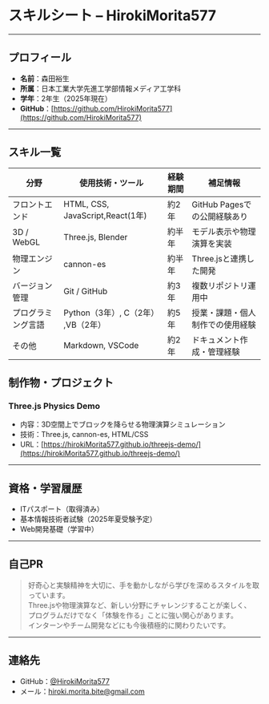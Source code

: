 # スキルシート – HirokiMorita577

---

##  プロフィール
- **名前**：森田裕生
- **所属**：日本工業大学先進工学部情報メディア工学科
- **学年**：2年生（2025年現在）
- **GitHub**：[https://github.com/HirokiMorita577](https://github.com/HirokiMorita577)

---

##  スキル一覧

| 分野             | 使用技術・ツール               | 経験期間 | 補足情報                          |
|------------------|--------------------------------|----------|-----------------------------------|
| フロントエンド   | HTML, CSS, JavaScript,React(1年)          | 約2年     | GitHub Pagesでの公開経験あり     |
| 3D / WebGL       | Three.js, Blender              | 約半年    | モデル表示や物理演算を実装       |
| 物理エンジン     | cannon-es                      | 約半年    | Three.jsと連携した開発            |
| バージョン管理   | Git / GitHub                   | 約3年     | 複数リポジトリ運用中              |
| プログラミング言語 | Python（3年）, C（2年） ,VB（2年） | 約5年     | 授業・課題・個人制作での使用経験 |
| その他           | Markdown, VSCode               | 約2年     | ドキュメント作成・管理経験        |

##  制作物・プロジェクト

###  Three.js Physics Demo
- 内容：3D空間上でブロックを降らせる物理演算シミュレーション
- 技術：Three.js, cannon-es, HTML/CSS
- URL：[https://hirokiMorita577.github.io/threejs-demo/](https://hirokiMorita577.github.io/threejs-demo/)


---

##  資格・学習履歴
- ITパスポート（取得済み）
- 基本情報技術者試験（2025年夏受験予定）
- Web開発基礎（学習中）

---

##  自己PR

> 好奇心と実験精神を大切に、手を動かしながら学びを深めるスタイルを取っています。  
> Three.jsや物理演算など、新しい分野にチャレンジすることが楽しく、  
> プログラムだけでなく「体験を作る」ことに強い関心があります。  
> インターンやチーム開発などにも今後積極的に関わりたいです。

---

##  連絡先
- GitHub：[@HirokiMorita577](https://github.com/HirokiMorita577)
- メール：hiroki.morita.bite@gmail.com

